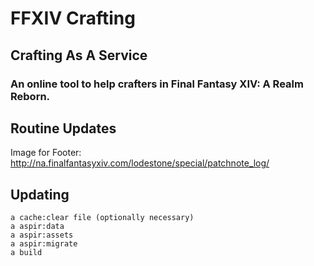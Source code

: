 # FFXIV Crafting
## Crafting As A Service
### An online tool to help crafters in Final Fantasy XIV: A Realm Reborn.

## Routine Updates

Image for Footer: http://na.finalfantasyxiv.com/lodestone/special/patchnote_log/

## Updating

```
a cache:clear file (optionally necessary)
a aspir:data
a aspir:assets
a aspir:migrate
a build
```
